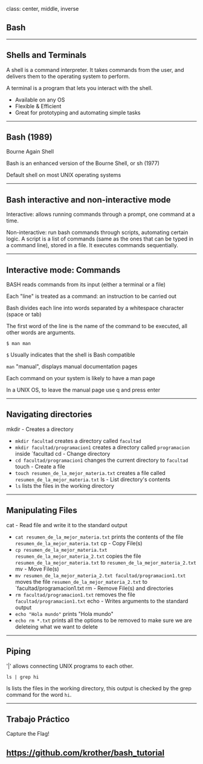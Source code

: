 class: center, middle, inverse

## Bash
---
## Shells and Terminals

A shell is a command interpreter. It takes commands from the user, and delivers them to the operating system to perform.

A terminal is a program that lets you interact with the shell.

- Available on any OS
- Flexible & Efficient
- Great for prototyping and automating simple tasks

---
## Bash (1989)

Bourne Again Shell

Bash is an enhanced version of the Bourne Shell, or sh (1977)

Default shell on most UNIX operating systems

---
## Bash interactive and non-interactive mode

Interactive: allows running commands through a prompt, one command at a time.

Non-interactive: run bash commands through scripts, automating certain logic. A script is a list of commands (same as the ones that can be typed in a command line), stored in a file. It executes commands sequentially.

---
## Interactive mode: Commands

BASH reads commands from its input (either a terminal or a file)

Each "line" is treated as a command: an instruction to be carried out

Bash divides each line into words separated by a whitespace character (space or tab)

The first word of the line is the name of the command to be executed, all other words are arguments.

`$ man man`

`$` Usually indicates that the shell is Bash compatible

`man` "manual", displays manual documentation pages

Each command on your system is likely to have a man page

In a UNIX OS, to leave the manual page use q and press enter

---
## Navigating directories

mkdir - Creates a directory
- `mkdir facultad` creates a directory called `facultad`
- `mkdir facultad/programacion1` creates a directory called `programacion` inside `facultad
cd - Change directory
- `cd facultad/programacion1` changes the current directory to `facultad`
touch - Create a file
- `touch resumen_de_la_mejor_materia.txt` creates a file called `resumen_de_la_mejor_materia.txt`
ls - List directory's contents
- `ls` lists the files in the working directory

---
## Manipulating Files

cat - Read file and write it to the standard output
- `cat resumen_de_la_mejor_materia.txt` prints the contents of the file `resumen_de_la_mejor_materia.txt`
cp - Copy File(s)
- `cp resumen_de_la_mejor_materia.txt resumen_de_la_mejor_materia_2.txt` copies the file `resumen_de_la_mejor_materia.txt` to `resumen_de_la_mejor_materia_2.txt`
mv - Move File(s)
- `mv resumen_de_la_mejor_materia_2.txt facultad/programacion1.txt` moves the file `resumen_de_la_mejor_materia_2.txt` to `facultad/programacion1.txt
rm - Remove File(s) and directories
- `rm facultad/programacion1.txt` removes the file `facultad/programacion1.txt`
echo - Writes arguments to the standard output
- `echo "Hola mundo"` prints "Hola mundo"
- `echo rm *.txt` prints all the options to be removed to make sure we are deleteing what we want to delete
---
## Piping

'|' allows connecting UNIX programs to each other.

`ls | grep hi`

ls lists the files in the working directory, this output is checked by the grep command for the word `hi`.

---
## Trabajo Práctico

Capture the Flag!

https://github.com/krother/bash_tutorial
---
